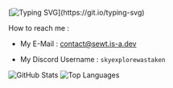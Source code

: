 [![Typing SVG](https://readme-typing-svg.demolab.com?font=JetBrains+Mono&duration=3000&pause=500&color=F7F7F7&background=FFFFFF00&center=true&multiline=true&repeat=false&width=700&height=100&lines=Welcome%2C+I'm+SkyExploreWasTaken%2C;I+do+play+video+games+and+code+websites+on+my+free+time.)](https://git.io/typing-svg)

How to reach me :

* My E-Mail : [contact@sewt.is-a.dev](mailto:contact@sewt.is-a.dev)

* My Discord Username : `skyexplorewastaken`


![GitHub Stats](https://github-readme-stats.vercel.app/api?username=SkyExploreWasTaken&show_icons=true&theme=dark)
![Top Languages](https://github-readme-stats.vercel.app/api/top-langs/?username=SkyExploreWasTaken&layout=compact&theme=dark)
